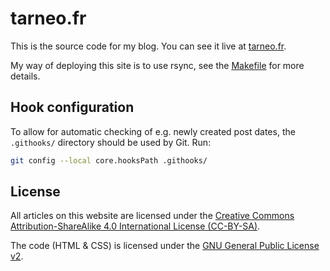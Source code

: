# tarneo.fr

This is the source code for my blog. You can see it live at [tarneo.fr](https://tarneo.fr).

My way of deploying this site is to use rsync, see the [Makefile](Makefile) for more details.

## Hook configuration

To allow for automatic checking of e.g. newly created post dates, the `.githooks/` directory should be used by Git. Run:
```sh
git config --local core.hooksPath .githooks/
```

## License

All articles on this website are licensed under the [Creative Commons Attribution-ShareAlike 4.0 International License (CC-BY-SA)](https://creativecommons.org/licenses/by-sa/4.0/).

The code (HTML & CSS) is licensed under the [GNU General Public License v2](https://www.gnu.org/licenses/old-licenses/gpl-2.0.html).
